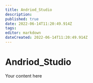 ```yaml
---
title: Andriod_Studio
description: 
published: true
date: 2022-06-14T11:20:49.914Z
tags: 
editor: markdown
dateCreated: 2022-06-14T11:20:49.914Z
---
```


# Andriod_Studio
Your content here